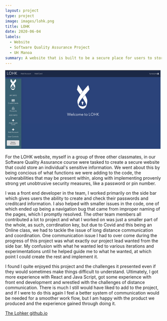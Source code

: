 ```yaml
---
layout: project
type: project
image: images/lohk.png
title: LOHK
date: 2020-06-04
labels:
  - Website
  - Software Quality Assurance Project
  - UH Manoa
summary: A website that is built to be a secure place for users to store their sensitive information
---
```


<img class="ui center floated rounded image" src="../images/lohk.png">

For the LOHK website, myself in a group of three other classmates, in our Software Quality Assurance course were tasked to create a secure website that could store an individual's sensitive information.  We went about this by being concious of what functions we were adding to the code, the vulnerabilities that may be present within, along with implementing provenly strong yet unobtrusive security measures, like a password or pin number.

I was a front end developer in the team, I worked primarily on the side bar which gives users the ability to create and check their passwords and creditcard information.  I also helped with smaller issues in the code, one of which ended up being a navigation bug that came from improper naming of the pages, which I promptly resolved. The other team members all contributed a lot to project and what I worked on was just a smaller part of the whole, as such, corrdination key, but due to Covid and this being an Online class, we had to tackle the issue of long distance communication and coordination. One communication issue I had to over come during the progress of this project was what exactly our project lead wanted from the side bar.  My confusion with what he wanted led to various iterations and experimentations until he helped guide me to what he wanted, at which point I could create the rest and implement it.

I found I quite enjoyed this project and the challenges it presented even if they would sometimes make things difficult to understand. Ultimately, I got more experience with React and Java Script, got some experience with front end development and wrestled with the challenges of distance communication. There is much I still would have liked to add to the project, and if I were to do this again I feel a better system of communication would be needed for a smoother work flow, but I am happy with the product we produced and the experience gained through doing it.

[The Lohker github.io](https://lohker.github.io/LOHK.github.io/)
